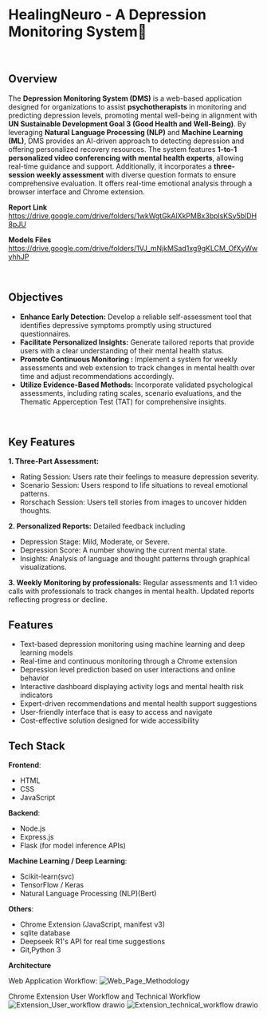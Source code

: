 
# HealingNeuro - A Depression Monitoring System🌟

<br/>

## Overview  
The **Depression Monitoring System (DMS)** is a web-based application designed for organizations to assist **psychotherapists** in monitoring and predicting depression levels, promoting mental well-being in alignment with **UN Sustainable Development Goal 3 (Good Health and Well-Being)**. By leveraging **Natural Language Processing (NLP)** and **Machine Learning (ML)**, DMS provides an AI-driven approach to detecting depression and offering personalized recovery resources. The system features **1-to-1 personalized video conferencing with mental health experts**, allowing real-time guidance and support. Additionally, it incorporates a **three-session weekly assessment** with diverse question formats to ensure comprehensive evaluation. It offers real-time emotional analysis through a browser interface and Chrome extension.

**Report Link**
https://drive.google.com/drive/folders/1wkWgtGkAlXkPMBx3bplsKSy5blDH8pJU

**Models Files**
https://drive.google.com/drive/folders/1VJ_mNjkMSad1xg9gKLCM_OfXyWwyhhJP

<br/>

## Objectives
* **Enhance Early Detection:** Develop a reliable self-assessment tool that identifies depressive symptoms promptly using structured questionnaires.
* **Facilitate Personalized Insights:** Generate tailored reports that provide users with a clear understanding of their mental health status.
* **Promote Continuous Monitoring :** Implement a system for weekly assessments and web extension to track changes in mental health over time and adjust recommendations accordingly.
* **Utilize Evidence-Based Methods:** Incorporate validated psychological assessments, including rating scales, scenario evaluations, and the Thematic Apperception Test (TAT) for comprehensive insights.

<br/>

## Key Features  
**1. Three-Part Assessment:**
* Rating Session: Users rate their feelings to measure depression severity.
* Scenario Session: Users respond to life situations to reveal emotional patterns.
* Rorschach Session: Users tell stories from images to uncover hidden thoughts.

**2. Personalized Reports:** 
Detailed feedback including

* Depression Stage: Mild, Moderate, or Severe.
* Depression Score: A number showing the current mental state.
* Insights: Analysis of language and thought patterns through graphical visualizations.

**3. Weekly Monitoring by professionals:**
Regular assessments and 1:1 video calls with professionals to track changes in mental health.
Updated reports reflecting progress or decline.

## Features
- Text-based depression monitoring using machine learning and deep learning models
- Real-time and continuous monitoring through a Chrome extension
- Depression level prediction based on user interactions and online behavior
- Interactive dashboard displaying activity logs and mental health risk indicators
- Expert-driven recommendations and mental health support suggestions
- User-friendly interface that is easy to access and navigate
- Cost-effective solution designed for wide accessibility

## Tech Stack
**Frontend**:
- HTML
- CSS
- JavaScript

**Backend**:
- Node.js
- Express.js
- Flask (for model inference APIs)

**Machine Learning / Deep Learning**:
- Scikit-learn(svc)
- TensorFlow / Keras
- Natural Language Processing (NLP)(Bert)

**Others**:
- Chrome Extension (JavaScript, manifest v3)
- sqlite database
- Deepseek R1's API for real time suggestions
- Git,Python 3

**Architecture**

Web Application Workflow:
![Web_Page_Methodology](https://github.com/user-attachments/assets/9819601d-3d48-4de8-8415-516aee7a8e75)


Chrome Extension User Workflow and Technical Workflow
![Extension_User_workflow drawio](https://github.com/user-attachments/assets/aa884e20-7bd5-462a-8493-050808e57e6e)
![Extension_technical_workflow drawio](https://github.com/user-attachments/assets/ece81571-3e25-4bfa-a93f-2696de1732ba)
